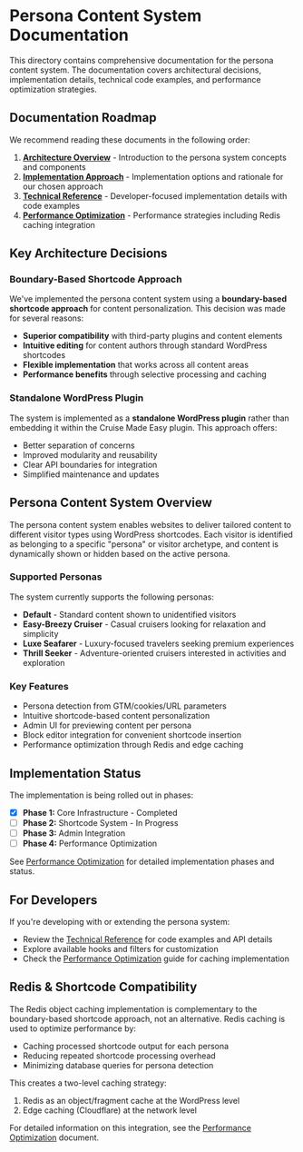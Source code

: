 # Persona Content System Documentation

This directory contains comprehensive documentation for the persona content system. The documentation covers architectural decisions, implementation details, technical code examples, and performance optimization strategies.

## Documentation Roadmap

We recommend reading these documents in the following order:

1. **[Architecture Overview](./01-architecture-overview.md)** - Introduction to the persona system concepts and components
2. **[Implementation Approach](./02-implementation-approach.md)** - Implementation options and rationale for our chosen approach
3. **[Technical Reference](./03-technical-reference.md)** - Developer-focused implementation details with code examples
4. **[Performance Optimization](./04-performance-optimization.md)** - Performance strategies including Redis caching integration

## Key Architecture Decisions

### Boundary-Based Shortcode Approach

We've implemented the persona content system using a **boundary-based shortcode approach** for content personalization. This decision was made for several reasons:

- **Superior compatibility** with third-party plugins and content elements
- **Intuitive editing** for content authors through standard WordPress shortcodes
- **Flexible implementation** that works across all content areas
- **Performance benefits** through selective processing and caching

### Standalone WordPress Plugin

The system is implemented as a **standalone WordPress plugin** rather than embedding it within the Cruise Made Easy plugin. This approach offers:

- Better separation of concerns
- Improved modularity and reusability
- Clear API boundaries for integration
- Simplified maintenance and updates

## Persona Content System Overview

The persona content system enables websites to deliver tailored content to different visitor types using WordPress shortcodes. Each visitor is identified as belonging to a specific "persona" or visitor archetype, and content is dynamically shown or hidden based on the active persona.

### Supported Personas

The system currently supports the following personas:

- **Default** - Standard content shown to unidentified visitors
- **Easy-Breezy Cruiser** - Casual cruisers looking for relaxation and simplicity
- **Luxe Seafarer** - Luxury-focused travelers seeking premium experiences
- **Thrill Seeker** - Adventure-oriented cruisers interested in activities and exploration

### Key Features

- Persona detection from GTM/cookies/URL parameters
- Intuitive shortcode-based content personalization
- Admin UI for previewing content per persona
- Block editor integration for convenient shortcode insertion
- Performance optimization through Redis and edge caching

## Implementation Status

The implementation is being rolled out in phases:

- [x] **Phase 1:** Core Infrastructure - Completed
- [ ] **Phase 2:** Shortcode System - In Progress
- [ ] **Phase 3:** Admin Integration
- [ ] **Phase 4:** Performance Optimization

See [Performance Optimization](./04-performance-optimization.md) for detailed implementation phases and status.

## For Developers

If you're developing with or extending the persona system:

- Review the [Technical Reference](./03-technical-reference.md) for code examples and API details
- Explore available hooks and filters for customization
- Check the [Performance Optimization](./04-performance-optimization.md) guide for caching implementation

## Redis & Shortcode Compatibility

The Redis object caching implementation is complementary to the boundary-based shortcode approach, not an alternative. Redis caching is used to optimize performance by:

- Caching processed shortcode output for each persona
- Reducing repeated shortcode processing overhead
- Minimizing database queries for persona detection

This creates a two-level caching strategy:

1. Redis as an object/fragment cache at the WordPress level
2. Edge caching (Cloudflare) at the network level

For detailed information on this integration, see the [Performance Optimization](./04-performance-optimization.md) document.
